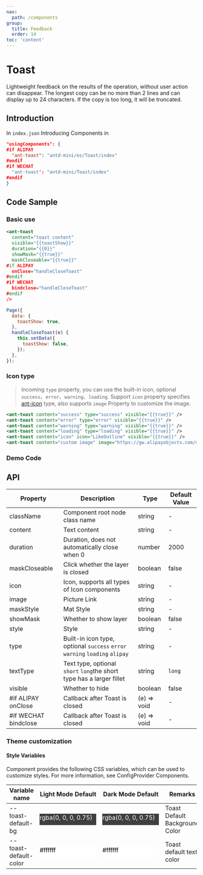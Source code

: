 ```yaml
---
nav:
  path: /components
group:
  title: Feedback
  order: 14
toc: 'content'
---
```


# Toast

Lightweight feedback on the results of the operation, without user action can disappear. The longest copy can be no more than 2 lines and can display up to 24 characters. If the copy is too long, it will be truncated.

## Introduction

In `index.json` Introducing Components in

```json
"usingComponents": {
#if ALIPAY
  "ant-toast": "antd-mini/es/Toast/index"
#endif
#if WECHAT
  "ant-toast": "antd-mini/Toast/index"
#endif
}
```

## Code Sample

### Basic use

```xml
<ant-toast
  content="toast content"
  visible="{{toastShow}}"
  duration="{{0}}"
  showMask="{{true}}"
  maskCloseable="{{true}}"
#if ALIPAY
  onClose="handleCloseToast"
#endif
#if WECHAT
  bindclose="handleCloseToast"
#endif
/>
```

```js
Page({
  data: {
    toastShow: true,
  },
  handleCloseToast(e) {
    this.setData({
      toastShow: false,
    });
  },
});
```

### Icon type

> Incoming `type` property, you can use the built-in icon, optional `success`、`error`、`warning`、`loading`. Support `icon` property specifies [ant-icon](/components/icon) type, also supports `image` Property to customize the image.

```xml
<ant-toast content="success" type="success" visible="{{true}}" />
<ant-toast content="error" type="error" visible="{{true}}" />
<ant-toast content="warning" type="warning" visible="{{true}}" />
<ant-toast content="loading" type="loading" visible="{{true}}" />
<ant-toast content="icon" icon="LikeOutline" visible="{{true}}" />
<ant-toast content="custom image" image="https://gw.alipayobjects.com/mdn/rms_5118be/afts/img/A*4NPGQ66arP0AAAAAAAAAAAAAARQnAQ" visible="{{true}}" />
```

### Demo Code

<code src='../../demo/pages/Toast/index'></code>

## API

| Property                  | Description                                                              | Type        | Default Value |
| --------------------- | ----------------------------------------------------------------- | ----------- | ------ |
| className             | Component root node class name                                                    | string      | -      |
| content               | Text content                                                          | string      | -      |
| duration              | Duration, does not automatically close when 0                                     | number      | 2000   |
| maskCloseable         | Click whether the layer is closed                                                  | boolean     | false  |
| icon                  | Icon, supports all types of Icon components                                     | string      | -      |
| image                 | Picture Link                                                          | string      | -      |
| maskStyle             | Mat Style                                                          | string      | -      |
| showMask              | Whether to show layer                                                      | boolean     | false  |
| style                 | Style                                                              | string      | -      |
| type                  | Built-in icon type, optional `success` `error` `warning` `loading` `alipay` | string      | -      |
| textType              | Text type, optional `short` `long`the short type has a larger fillet               | string      | `long` |
| visible               | Whether to hide                                                          | boolean     | false  |
| #if ALIPAY onClose    | Callback after Toast is closed                                                | (e) => void | -      |
| #if WECHAT bindclose | Callback after Toast is closed                                                | (e) => void | -      |

### Theme customization

#### Style Variables

Component provides the following CSS variables, which can be used to customize styles. For more information, see ConfigProvider Components.

| Variable name                | Light Mode Default                                                                                                    | Dark Mode Default                                                                                                    | Remarks               |
| --------------------- | ----------------------------------------------------------------------------------------------------------------- | ----------------------------------------------------------------------------------------------------------------- | ------------------ |
| --toast-default-bg    | <div style="width: 150px; height: 30px; background-color: rgba(0, 0, 0, 0.75); color: #ffffff;">rgba(0, 0, 0, 0.75)</div> | <div style="width: 150px; height: 30px; background-color: rgba(0, 0, 0, 0.75); color: #ffffff;">rgba(0, 0, 0, 0.75)</div> | Toast Default Background Color |
| --toast-default-color | <div style="width: 150px; height: 30px; background-color: #ffffff; color: #000000;">#ffffff</div>                  | <div style="width: 150px; height: 30px; background-color: #ffffff; color: #000000;">#ffffff</div>                  | Toast default text color |
